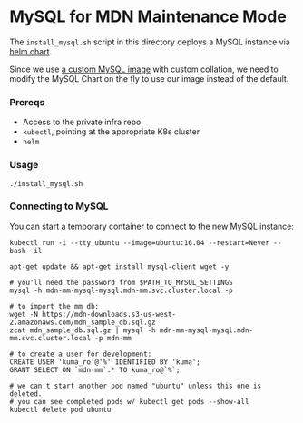 # MySQL for MDN Maintenance Mode

The `install_mysql.sh` script in this directory deploys a MySQL instance via [helm chart](https://github.com/kubernetes/charts/tree/master/stable/mysql). 

Since we use [a custom MySQL image](https://quay.io/repository/mozmar/mdn-mysql?tag=latest&tab=tags) with custom collation, we need to modify the MySQL Chart on the fly to use our image instead of the default.

### Prereqs

- Access to the private infra repo
- `kubectl`, pointing at the appropriate K8s cluster
- `helm`

### Usage

```
./install_mysql.sh
```

### Connecting to MySQL

You can start a temporary container to connect to the new MySQL instance:

```
kubectl run -i --tty ubuntu --image=ubuntu:16.04 --restart=Never -- bash -il

apt-get update && apt-get install mysql-client wget -y

# you'll need the password from $PATH_TO_MYSQL_SETTINGS
mysql -h mdn-mm-mysql-mysql.mdn-mm.svc.cluster.local -p

# to import the mm db:
wget -N https://mdn-downloads.s3-us-west-2.amazonaws.com/mdn_sample_db.sql.gz
zcat mdn_sample_db.sql.gz | mysql -h mdn-mm-mysql-mysql.mdn-mm.svc.cluster.local -p mdn-mm 

# to create a user for development:
CREATE USER 'kuma_ro'@'%' IDENTIFIED BY 'kuma';
GRANT SELECT ON `mdn-mm`.* TO kuma_ro@`%`;

# we can't start another pod named "ubuntu" unless this one is deleted.
# you can see completed pods w/ kubectl get pods --show-all
kubectl delete pod ubuntu
```
